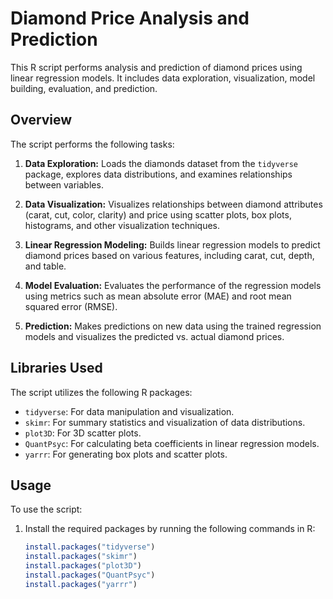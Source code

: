 # Diamond Price Analysis and Prediction

This R script performs analysis and prediction of diamond prices using linear regression models. It includes data exploration, visualization, model building, evaluation, and prediction.

## Overview

The script performs the following tasks:

1. **Data Exploration:** Loads the diamonds dataset from the `tidyverse` package, explores data distributions, and examines relationships between variables.

2. **Data Visualization:** Visualizes relationships between diamond attributes (carat, cut, color, clarity) and price using scatter plots, box plots, histograms, and other visualization techniques.

3. **Linear Regression Modeling:** Builds linear regression models to predict diamond prices based on various features, including carat, cut, depth, and table.

4. **Model Evaluation:** Evaluates the performance of the regression models using metrics such as mean absolute error (MAE) and root mean squared error (RMSE).

5. **Prediction:** Makes predictions on new data using the trained regression models and visualizes the predicted vs. actual diamond prices.

## Libraries Used

The script utilizes the following R packages:

- `tidyverse`: For data manipulation and visualization.
- `skimr`: For summary statistics and visualization of data distributions.
- `plot3D`: For 3D scatter plots.
- `QuantPsyc`: For calculating beta coefficients in linear regression models.
- `yarrr`: For generating box plots and scatter plots.

## Usage

To use the script:

1. Install the required packages by running the following commands in R:

   ```r
   install.packages("tidyverse")
   install.packages("skimr")
   install.packages("plot3D")
   install.packages("QuantPsyc")
   install.packages("yarrr")
 
